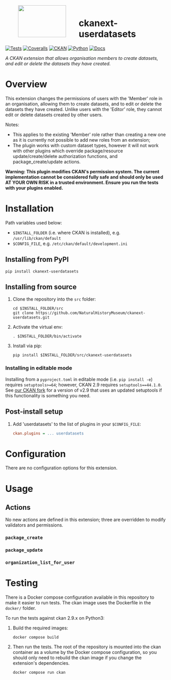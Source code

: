 <!--header-start-->
<img src="https://data.nhm.ac.uk/images/nhm_logo.svg" align="left" width="150px" height="100px" hspace="40"/>

# ckanext-userdatasets

[![Tests](https://img.shields.io/github/actions/workflow/status/NaturalHistoryMuseum/ckanext-userdatasets/main.yml?style=flat-square)](https://github.com/NaturalHistoryMuseum/ckanext-userdatasets/actions/workflows/main.yml)
[![Coveralls](https://img.shields.io/coveralls/github/NaturalHistoryMuseum/ckanext-userdatasets/main?style=flat-square)](https://coveralls.io/github/NaturalHistoryMuseum/ckanext-userdatasets)
[![CKAN](https://img.shields.io/badge/ckan-2.9.7-orange.svg?style=flat-square)](https://github.com/ckan/ckan)
[![Python](https://img.shields.io/badge/python-3.6%20%7C%203.7%20%7C%203.8-blue.svg?style=flat-square)](https://www.python.org/)
[![Docs](https://img.shields.io/readthedocs/ckanext-userdatasets?style=flat-square)](https://ckanext-userdatasets.readthedocs.io)

_A CKAN extension that allows organisation members to create datasets, and edit or delete the datasets they have created._

<!--header-end-->

# Overview

<!--overview-start-->
This extension changes the permissions of users with the 'Member' role in an organisation, allowing them to create
datasets, and to edit or delete the datasets they have created. Unlike users with the 'Editor' role, they cannot
edit or delete datasets created by other users.

Notes:
- This applies to the existing 'Member' role rather than creating a new one as it is currently not possible to add
  new roles from an extension;
- The plugin works with custom dataset types, however it will not work with other plugins which override
  package/resource update/create/delete authorization functions, and package_create/update actions.

**Warning: This plugin modifies CKAN's permission system. The current implementation cannot be considered fully
 safe and should only be used AT YOUR OWN RISK in a trusted environment. Ensure you run the tests with your plugins
 enabled.**

<!--overview-end-->

# Installation

<!--installation-start-->
Path variables used below:
- `$INSTALL_FOLDER` (i.e. where CKAN is installed), e.g. `/usr/lib/ckan/default`
- `$CONFIG_FILE`, e.g. `/etc/ckan/default/development.ini`

## Installing from PyPI

```shell
pip install ckanext-userdatasets
```

## Installing from source

1. Clone the repository into the `src` folder:
   ```shell
   cd $INSTALL_FOLDER/src
   git clone https://github.com/NaturalHistoryMuseum/ckanext-userdatasets.git
   ```

2. Activate the virtual env:
   ```shell
   . $INSTALL_FOLDER/bin/activate
   ```

3. Install via pip:
   ```shell
   pip install $INSTALL_FOLDER/src/ckanext-userdatasets
   ```

### Installing in editable mode

Installing from a `pyproject.toml` in editable mode (i.e. `pip install -e`) requires `setuptools>=64`; however, CKAN 2.9 requires `setuptools==44.1.0`. See [our CKAN fork](https://github.com/NaturalHistoryMuseum/ckan) for a version of v2.9 that uses an updated setuptools if this functionality is something you need.

## Post-install setup

1. Add 'userdatasets' to the list of plugins in your `$CONFIG_FILE`:
   ```ini
   ckan.plugins = ... userdatasets
   ```

<!--installation-end-->

# Configuration

<!--configuration-start-->
There are no configuration options for this extension.

<!--configuration-end-->

# Usage

<!--usage-start-->
## Actions

No new actions are defined in this extension; three are overridden to modify validators and permissions.

### `package_create`

### `package_update`

### `organization_list_for_user`

<!--usage-end-->

# Testing

<!--testing-start-->
There is a Docker compose configuration available in this repository to make it easier to run tests. The ckan image uses the Dockerfile in the `docker/` folder.

To run the tests against ckan 2.9.x on Python3:

1. Build the required images:
   ```shell
   docker compose build
   ```

2. Then run the tests.
   The root of the repository is mounted into the ckan container as a volume by the Docker compose
   configuration, so you should only need to rebuild the ckan image if you change the extension's
   dependencies.
   ```shell
   docker compose run ckan
   ```

<!--testing-end-->
